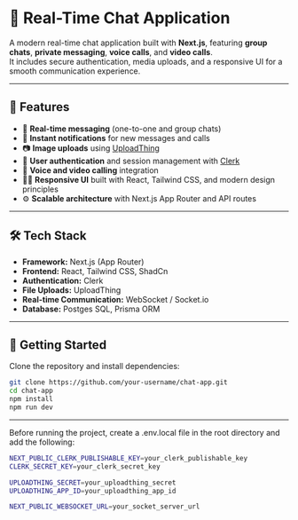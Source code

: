 # 💬 Real-Time Chat Application

A modern real-time chat application built with **Next.js**, featuring **group chats**, **private messaging**, **voice calls**, and **video calls**.  
It includes secure authentication, media uploads, and a responsive UI for a smooth communication experience.

---

## 🚀 Features

- 💬 **Real-time messaging** (one-to-one and group chats)  
- 🔔 **Instant notifications** for new messages and calls  
- 📷 **Image uploads** using [UploadThing](https://uploadthing.com/)  
- 🔐 **User authentication** and session management with [Clerk](https://clerk.dev/)  
- 🎥 **Voice and video calling** integration  
- 🧑‍💻 **Responsive UI** built with React, Tailwind CSS, and modern design principles  
- ⚙️ **Scalable architecture** with Next.js App Router and API routes  

---

## 🛠️ Tech Stack

- **Framework:** Next.js (App Router)  
- **Frontend:** React, Tailwind CSS, ShadCn  
- **Authentication:** Clerk  
- **File Uploads:** UploadThing  
- **Real-time Communication:** WebSocket / Socket.io  
- **Database:** Postges SQL, Prisma ORM

---

## 🧩 Getting Started

Clone the repository and install dependencies:

```bash
git clone https://github.com/your-username/chat-app.git
cd chat-app
npm install
npm run dev
```
---
Before running the project, create a .env.local file in the root directory and add the following:
```bash
NEXT_PUBLIC_CLERK_PUBLISHABLE_KEY=your_clerk_publishable_key
CLERK_SECRET_KEY=your_clerk_secret_key

UPLOADTHING_SECRET=your_uploadthing_secret
UPLOADTHING_APP_ID=your_uploadthing_app_id

NEXT_PUBLIC_WEBSOCKET_URL=your_socket_server_url
```

